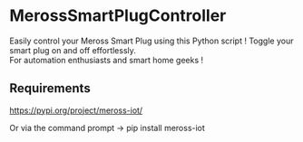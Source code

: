 # MerossSmartPlugController
Easily control your Meross Smart Plug using this Python script ! Toggle your smart plug on and off effortlessly.  
For automation enthusiasts and smart home geeks ! 

## Requirements
https://pypi.org/project/meross-iot/

Or via the command prompt  →  pip install meross-iot


